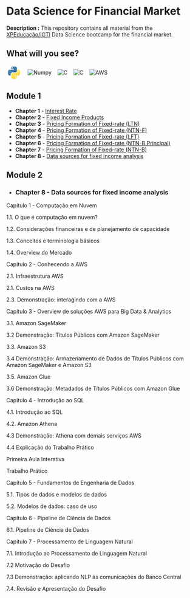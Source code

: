# Data Science for Financial Market

**Description :**  This repository contains all material from the [XPEducação/IGTI](https://www.xpeducacao.com.br/?gclid=Cj0KCQiA1NebBhDDARIsAANiDD1WIaTpmiyHNkONFi-iRuI0cMiUDIY3wIhTCGMmv3BO3wukg9tOcdEaAhagEALw_wcB) Data Science bootcamp for the financial market. 

<!-- <img src="./logo_dsfm.svg" alt="drawing" width="300" class="center"/> -->

## What will you see?

<img align="center" alt="Python" height="40" width="40" src="https://raw.githubusercontent.com/devicons/devicon/master/icons/python/python-original.svg"> &nbsp;&nbsp; <img align="center" alt="Numpy" height="40" width="40" src="https://seeklogo.com/images/N/numpy-logo-479C24EC79-seeklogo.com.png"> &nbsp;&nbsp; <img align="center" alt="C" height="40" width="40" src="https://symbols.getvecta.com/stencil_28/61_sql-database-generic.90b41636a8.svg"> &nbsp;&nbsp; 
<img align="center" alt="C" height="40" width="48" src="https://upload.wikimedia.org/wikipedia/commons/thumb/0/05/Scikit_learn_logo_small.svg/260px-Scikit_learn_logo_small.svg.png"> &nbsp;&nbsp; <img align="center" alt="AWS" height="40" width="48" src="https://upload.wikimedia.org/wikipedia/commons/thumb/5/5c/AWS_Simple_Icons_AWS_Cloud.svg/768px-AWS_Simple_Icons_AWS_Cloud.svg.png?20191001220601">


## **Module 1**
- **Chapter 1** - [Interest Rate](./Module_1/Interest_Rate/)
- **Chapter 2** - [Fixed Income Products](./Module_1/Fixed_Income_Products/)
- **Chapter 3** - [Pricing Formation of Fixed-rate (LTN)](./Module_1/Pricing_formation_of_fixed-rate_LTN/)
- **Chapter 4** - [Pricing Formation of Fixed-rate (NTN-F)](./Module_1/Pricing_formation_of_fixed-rate_LTN/)
- **Chapter 5** - [Pricing Formation of Fixed-rate (LFT)](./Module_1/Pricing_formation_of_fixed-rate_LTN/)
- **Chapter 6** - [Pricing Formation of Fixed-rate (NTN-B Principal)](./Module_1/Pricing_formation_of_fixed-rate_LTN/)
- **Chapter 7** - [Pricing Formation of Fixed-rate (NTN-B)](./Module_1/Pricing_formation_of_fixed-rate_LTN/)
- **Chapter 8** - [Data sources for fixed income analysis](./Module_1/Pricing_formation_of_fixed-rate_LTN/)

## **Module 2**
- ### **Chapter 8 - Data sources for fixed income analysis**


Capítulo 1 - Computação em Nuvem

1.1. O que é computação em nuvem?

1.2. Considerações financeiras e de planejamento de capacidade

1.3. Conceitos e terminologia básicos

1.4. Overview do Mercado

 

Capítulo 2 - Conhecendo a AWS

2.1. Infraestrutura AWS

2.1. Custos na AWS

2.3. Demonstração: interagindo com a AWS

 

Capítulo 3 - Overview de soluções AWS para Big Data & Analytics

3.1. Amazon SageMaker

3.2 Demonstração: Títulos Públicos com Amazon SageMaker

3.3. Amazon S3

3.4 Demonstração: Armazenamento de Dados de Títulos Públicos com Amazon SageMaker e Amazon S3

3.5. Amazon Glue

3.6 Demonstração: Metadados de Títulos Públicos com Amazon Glue

 

Capítulo 4 - Introdução ao SQL

4.1. Introdução ao SQL

4.2. Amazon Athena

4.3 Demonstração: Athena com demais serviços AWS

4.4 Explicação do Trabalho Prático

 

Primeira Aula Interativa

Trabalho Prático

 

Capítulo 5 - Fundamentos de Engenharia de Dados

5.1. Tipos de dados e modelos de dados

5.2. Modelos de dados: caso de uso

 

Capítulo 6 - Pipeline de Ciência de Dados

6.1. Pipeline de Ciência de Dados

 

Capítulo 7 - Processamento de Linguagem Natural

7.1. Introdução ao Processamento de Linguagem Natural

7.2 Motivação do Desafio

7.3 Demonstração: aplicando NLP às comunicações do Banco Central

7.4. Revisão e Apresentação do Desafio

